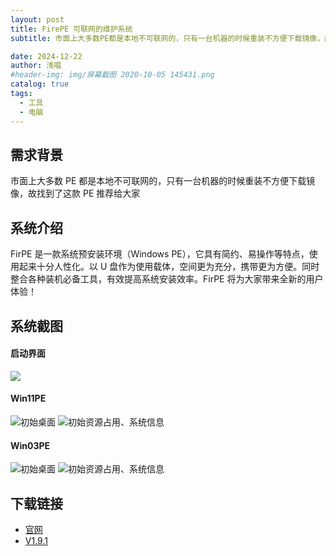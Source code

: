 ```yaml
---
layout: post
title: FirePE 可联网的维护系统
subtitle: 市面上大多数PE都是本地不可联网的，只有一台机器的时候重装不方便下载镜像，故找到了这款PE推荐给大家

date: 2024-12-22
author: 浅唱
#header-img: img/屏幕截图 2020-10-05 145431.png
catalog: true
tags:
  - 工具
  - 电脑
---
```


## 需求背景

市面上大多数 PE 都是本地不可联网的，只有一台机器的时候重装不方便下载镜像，故找到了这款 PE 推荐给大家

## 系统介绍

FirPE 是一款系统预安装环境（Windows PE），它具有简约、易操作等特点，使用起来十分人性化。以 U 盘作为使用载体，空间更为充分，携带更为方便。同时整合各种装机必备工具，有效提高系统安装效率。FirPE 将为大家带来全新的用户体验！

## 系统截图

#### 启动界面

![](https://firpe.cn/wp-content/uploads/2024/02/FirPE-boot-menu.png)

#### Win11PE

![初始桌面](https://firpe.cn/wp-content/uploads/2024/01/FirPE-1.png)
![初始资源占用、系统信息](https://firpe.cn/wp-content/uploads/2024/01/FirPE-2.png)

#### Win03PE

![初始桌面](https://firpe.cn/wp-content/uploads/2018/08/baidushurufa_2018-8-20_17-21-206357426185537267954-1-1-1.png)
![初始资源占用、系统信息](https://firpe.cn/wp-content/uploads/2018/08/baidushurufa_2018-8-20_17-22-147950306982567099347-1-1-1.png)

## 下载链接

- [官网](https://www.firpe.cn/)    
- [V1.9.1](https://firpe.cn/page-247)
